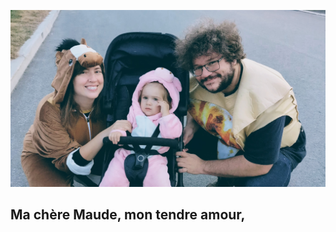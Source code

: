 ![Maude, Marguerite et Alex à l'halloween](/assets/maude_maggie_alex.jpg)

## Ma chère Maude, mon tendre amour,
